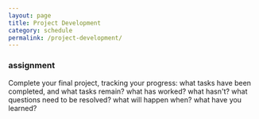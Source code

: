 ```yaml
---
layout: page
title: Project Development
category: schedule
permalink: /project-development/
---
```




### assignment
Complete your final project, tracking your progress:
      what tasks have been completed, and what tasks remain?
      what has worked? what hasn't?
      what questions need to be resolved?
      what will happen when?
      what have you learned?
